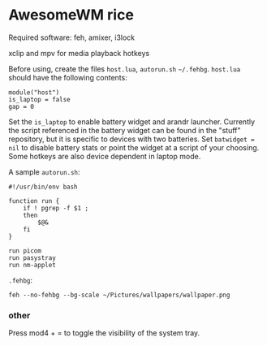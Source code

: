 # AwesomeWM rice
Required software: feh, amixer, i3lock

xclip and mpv for media playback hotkeys

Before using, create the files `host.lua`, `autorun.sh` `~/.fehbg`. `host.lua` should have the following contents:

```
module("host")
is_laptop = false
gap = 0
```

Set the `is_laptop` to enable battery widget and arandr launcher. Currently the script referenced in the battery widget can be found in the "stuff" repository, but it is specific to devices with two batteries. Set `batwidget = nil` to disable battery stats or point the widget at a script of your choosing. Some hotkeys are also device dependent in laptop mode.

A sample `autorun.sh`:

```
#!/usr/bin/env bash

function run {
    if ! pgrep -f $1 ;
    then
        $@&
    fi
}

run picom
run pasystray
run nm-applet
```

`.fehbg`:

```
feh --no-fehbg --bg-scale ~/Pictures/wallpapers/wallpaper.png
```

### other
Press mod4 + = to toggle the visibility of the system tray.

